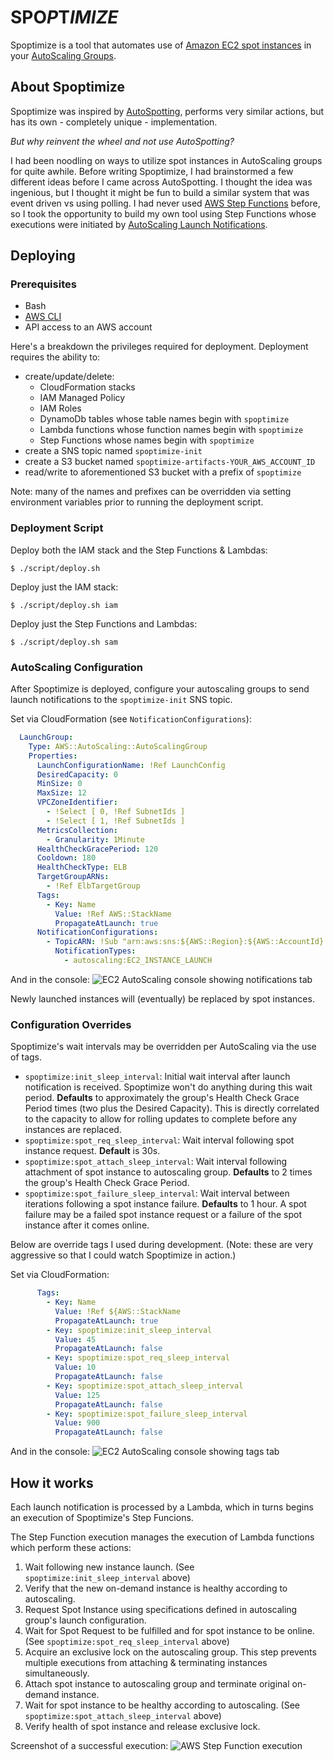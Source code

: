 # **SPO**_P_**T**_IMIZE_

Spoptimize is a tool that automates use of [Amazon EC2 spot instances](https://aws.amazon.com/ec2/spot/) in
your [AutoScaling Groups](https://aws.amazon.com/ec2/autoscaling/).

## About Spoptimize

Spoptimize was inspired by [AutoSpotting](https://github.com/cristim/autospotting), performs very similar
actions, but has its own - completely unique - implementation.

_But why reinvent the wheel and not use AutoSpotting?_

I had been noodling on ways to utilize spot instances in AutoScaling groups for quite awhile. Before writing
Spoptimize, I had brainstormed a few different ideas before I came across AutoSpotting. I thought the idea was
ingenious, but I thought it might be fun to build a similar system that was event driven vs using polling. I
had never used [AWS Step Functions](https://aws.amazon.com/step-functions/) before, so I took the opportunity
to build my own tool using Step Functions whose executions were initiated by [AutoScaling Launch Notifications](https://docs.aws.amazon.com/autoscaling/ec2/userguide/ASGettingNotifications.html).

## Deploying

### Prerequisites

- Bash 
- [AWS CLI](https://aws.amazon.com/cli/)
- API access to an AWS account

Here's a breakdown the privileges required for deployment. Deployment requires the ability to:
  - create/update/delete:
    - CloudFormation stacks
    - IAM Managed Policy 
    - IAM Roles
    - DynamoDb tables whose table names begin with `spoptimize`
    - Lambda functions whose function names begin with `spoptimize`
    - Step Functions whose names begin with `spoptimize`
  - create a SNS topic named `spoptimize-init`
  - create a S3 bucket named `spoptimize-artifacts-YOUR_AWS_ACCOUNT_ID`
  - read/write to aforementioned S3 bucket with a prefix of `spoptimize`

Note: many of the names and prefixes can be overridden via setting environment variables prior to running the
deployment script.

### Deployment Script

Deploy both the IAM stack and the Step Functions & Lambdas:

    $ ./script/deploy.sh

Deploy just the IAM stack:

    $ ./script/deploy.sh iam

Deploy just the Step Functions and Lambdas:

    $ ./script/deploy.sh sam

### AutoScaling Configuration

After Spoptimize is deployed, configure your autoscaling groups to send launch notifications to the
`spoptimize-init` SNS topic.

Set via CloudFormation (see `NotificationConfigurations`):

```yaml
  LaunchGroup:
    Type: AWS::AutoScaling::AutoScalingGroup
    Properties:
      LaunchConfigurationName: !Ref LaunchConfig
      DesiredCapacity: 0
      MinSize: 0
      MaxSize: 12
      VPCZoneIdentifier: 
        - !Select [ 0, !Ref SubnetIds ]
        - !Select [ 1, !Ref SubnetIds ]
      MetricsCollection: 
        - Granularity: 1Minute
      HealthCheckGracePeriod: 120
      Cooldown: 180
      HealthCheckType: ELB
      TargetGroupARNs:
        - !Ref ElbTargetGroup
      Tags:
        - Key: Name
          Value: !Ref AWS::StackName
          PropagateAtLaunch: true
      NotificationConfigurations:
        - TopicARN: !Sub "arn:aws:sns:${AWS::Region}:${AWS::AccountId}:spoptimize-init"
          NotificationTypes:
            - autoscaling:EC2_INSTANCE_LAUNCH
```

And in the console:
![EC2 AutoScaling console showing notifications tab](docs/images/readme-asg-example-config.png "Autoscaling group launch notifications")

Newly launched instances will (eventually) be replaced by spot instances.

### Configuration Overrides

Spoptimize's wait intervals may be overridden per AutoScaling via the use of tags.

- `spoptimize:init_sleep_interval`: Initial wait interval after launch notification is received. Spoptimize
  won't do anything during this wait period. **Defaults** to approximately the group's Health Check Grace
  Period times (two plus the Desired Capacity). This is directly correlated to the capacity to allow for
  rolling updates to complete before any instances are replaced.
- `spoptimize:spot_req_sleep_interval`: Wait interval following spot instance request. **Default** is 30s.
- `spoptimize:spot_attach_sleep_interval`: Wait interval following attachment of spot instance to
  autoscaling group. **Defaults** to 2 times the group's Health Check Grace Period.
- `spoptimize:spot_failure_sleep_interval`: Wait interval between iterations following a spot instance
  failure. **Defaults** to 1 hour. A spot failure may be a failed spot instance request or a failure of the
  spot instance after it comes online.

Below are override tags I used during development. (Note: these are very aggressive so that I could watch
Spoptimize in action.)

Set via CloudFormation:

```yaml
      Tags:
        - Key: Name
          Value: !Ref ${AWS::StackName
          PropagateAtLaunch: true
        - Key: spoptimize:init_sleep_interval
          Value: 45
          PropagateAtLaunch: false
        - Key: spoptimize:spot_req_sleep_interval
          Value: 10
          PropagateAtLaunch: false
        - Key: spoptimize:spot_attach_sleep_interval
          Value: 125
          PropagateAtLaunch: false
        - Key: spoptimize:spot_failure_sleep_interval
          Value: 900
          PropagateAtLaunch: false
```

And in the console:
![EC2 AutoScaling console showing tags tab](docs/images/readme-asg-example-tags.png "Autoscaling group tags")

## How it works

Each launch notification is processed by a Lambda, which in turns begins an execution of Spoptimize's Step
Funcions.

The Step Function execution manages the execution of Lambda functions which perform these actions:
1. Wait following new instance launch. (See `spoptimize:init_sleep_interval` above)
1. Verify that the new on-demand instance is healthy according to autoscaling.
1. Request Spot Instance using specifications defined in autoscaling group's launch configuration.
1. Wait for Spot Request to be fulfilled and for spot instance to be online. (See
   `spoptimize:spot_req_sleep_interval` above)
1. Acquire an exclusive lock on the autoscaling group. This step prevents multiple executions from attaching &
   terminating instances simultaneously.
1. Attach spot instance to autoscaling group and terminate original on-demand instance.
1. Wait for spot instance to be healthy according to autoscaling. (See `spoptimize:spot_attach_sleep_interval`
   above)
1. Verify health of spot instance and release exclusive lock.

Screenshot of a successful execution:
![AWS Step Function execution](docs/images/readme-step-fn-sample-execution.png "Spoptimize step function execution")

